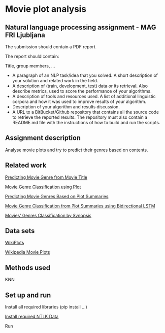 # Movie plot analysis
## Natural language processing assignment - MAG FRI Ljubljana
The submission should contain a PDF report.

The report should contain:

Title, group members, ...
* A paragraph of an NLP task/idea that you solved. A short description of your solution and related work in the field.
* A description of (train, development, test) data or its retrieval. Also describe metrics, used to score the performance of your algorithms.
* A description of tools and resources used. A list of additional linguistic corpora and how it was used to improve results of your algorithm. 
* Description of your algorithm and results discussion.
* A URL to a BitBucket/Github repository that contains all the source code to retrieve the reported results. The repository must also contain a README.md file with the instructions of how to build and run the scripts.

## Assignment description
Analyse movie plots and try to predict their genres based on contents.

## Related work
[Predicting Movie Genre from Movie Title](https://mohammadkhalifa.github.io/Predicting-Movie-Genre-From-Title/)

[Movie Genre Classification using Plot](https://github.com/ishmeetkohli/imdbGenreClassification)

[Predicting Movie Genres Based on Plot Summaries](https://arxiv.org/pdf/1801.04813.pdf)

[Movie Genre Classification from Plot Summaries using Bidirectional LSTM](https://ieeexplore.ieee.org/stamp/stamp.jsp?tp=&arnumber=8334466)

[Movies’ Genres Classification by Synopsis](http://cs229.stanford.edu/proj2011/Ho-MoviesGenresClassificationBySynopsis.pdf)

## Data sets
[WikiPlots](https://github.com/markriedl/WikiPlots)

[Wikipedia Movie Plots](https://www.kaggle.com/jrobischon/wikipedia-movie-plots)

## Methods used
KNN

## Set up and run
Install all required libraries (pip install ...)

[Install required NTLK Data](https://www.nltk.org/data.html) 

Run
